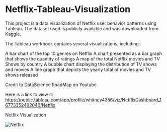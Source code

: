 # Netflix-Tableau-Visualization

This project is a data visualization of Netflix user behavior patterns using Tableau.
The dataset used is publicly available and was downloaded from Kaggle.

The Tableau workbook contains several visualizations, including:

A bar chart of the top 10 genres on Netflix
A chart presented as a bar graph that shows the quantity of ratings
A map of the total Netflix movies and TV Shows by country
A bubble chart displaying the distribution of TV shows and movies
A line graph that depicts the yearly total of movies and TV shows released

Credit to DataScience RoadMap on Youtube. 

Here is a link to view it:
https://public.tableau.com/app/profile/whitney4356/viz/NetflixDashboard_16773352492040/Netflix

Netflix Visualization 


![Netflix](https://user-images.githubusercontent.com/100426585/221896825-cf49c666-ad44-48b8-9070-78a9af62ffa1.png)
